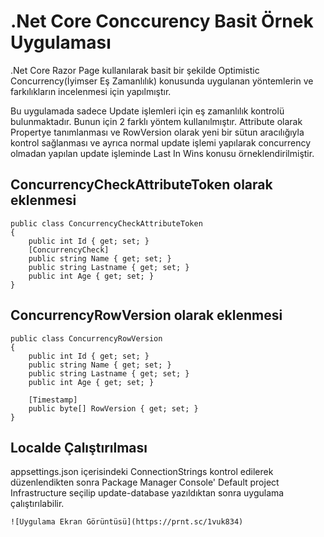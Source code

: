 
# .Net Core Conccurency Basit Örnek Uygulaması

.Net Core Razor Page kullanılarak basit bir şekilde Optimistic Concurrency(İyimser Eş Zamanlılık) konusunda uygulanan yöntemlerin ve farkılıkların incelenmesi için yapılmıştır.

Bu uygulamada sadece Update işlemleri için eş zamanlılık kontrolü bulunmaktadır. Bunun için 2 farklı yöntem kullanılmıştır. Attribute olarak Propertye tanımlanması ve RowVersion olarak yeni bir sütun aracılığıyla kontrol sağlanması ve ayrıca normal update işlemi yapılarak concurrency olmadan yapılan update işleminde Last In Wins konusu örneklendirilmiştir.




## ConcurrencyCheckAttributeToken olarak eklenmesi

    public class ConcurrencyCheckAttributeToken
    {
        public int Id { get; set; }
        [ConcurrencyCheck]
        public string Name { get; set; }
        public string Lastname { get; set; }
        public int Age { get; set; }
    }
    
## ConcurrencyRowVersion olarak eklenmesi
    public class ConcurrencyRowVersion
    {
        public int Id { get; set; }
        public string Name { get; set; }
        public string Lastname { get; set; }
        public int Age { get; set; }

        [Timestamp]
        public byte[] RowVersion { get; set; }
    }


  
## Localde Çalıştırılması 

appsettings.json içerisindeki ConnectionStrings kontrol edilerek düzenlendikten sonra Package Manager Console' 
Default project Infrastructure seçilip update-database yazıldıktan sonra uygulama çalıştırılabilir.

``` 
![Uygulama Ekran Görüntüsü](https://prnt.sc/1vuk834)
```
    

